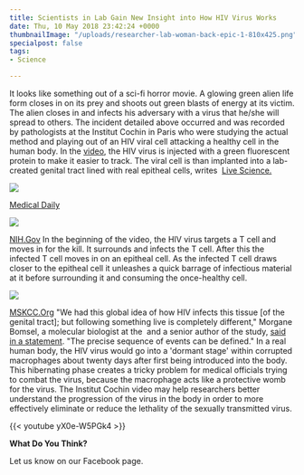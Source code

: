 ```yaml
---
title: Scientists in Lab Gain New Insight into How HIV Virus Works
date: Thu, 10 May 2018 23:42:24 +0000
thumbnailImage: "/uploads/researcher-lab-woman-back-epic-1-810x425.png"
specialpost: false
tags:
- Science

---
```

It looks like something out of a sci-fi horror movie. A glowing green alien life form closes in on its prey and shoots out green blasts of energy at its victim. The alien closes in and infects his adversary with a virus that he/she will spread to others. The incident detailed above occurred and was recorded by pathologists at the Institut Cochin in Paris who were studying the actual method and playing out of an HIV viral cell attacking a healthy cell in the human body. In the [video](https://www.livescience.com/62508-hiv-infect-cells-real-time-video.html), the HIV virus is injected with a green fluorescent protein to make it easier to track. The viral cell is than implanted into a lab-created genital tract lined with real epitheal cells, writes  [Live Science.](https://www.livescience.com/62508-hiv-infect-cells-real-time-video.html) 

![](http://newsattorneys.staging.wpengine.com/wp-content/uploads/2018/05/vih-magnified-1024x575.png) 

[Medical Daily](https://images.medicaldaily.com/sites/medicaldaily.com/files/styles/headline/public/2015/05/05/hiv-virus.jpg) 

![](http://newsattorneys.staging.wpengine.com/wp-content/uploads/2018/05/vih-diagram.jpg) 

[NIH.Gov](https://aidsinfo.nih.gov/images/glossaryimages/HIV-Virus-Spanish-600.jpg) In the beginning of the video, the HIV virus targets a T cell and moves in for the kill. It surrounds and infects the T cell. After this the infected T cell moves in on an epitheal cell. As the infected T cell draws closer to the epitheal cell it unleashes a quick barrage of infectious material at it before surrounding it and consuming the once-healthy cell. 

![](http://newsattorneys.staging.wpengine.com/wp-content/uploads/2018/05/tcellistock-538032878_1200x800.jpeg) 

[MSKCC.Org](https://www.mskcc.org/sites/default/files/styles/large/public/node/132271/3x2/tcellistock-538032878_1200x800.jpeg) "We had this global idea of how HIV infects this tissue \[of the genital tract\]; but following something live is completely different," Morgane Bomsel, a molecular biologist at the  and a senior author of the study, [said in a statement](https://www.eurekalert.org/emb_releases/2018-05/cp-wha050218.php). "The precise sequence of events can be defined." In a real human body, the HIV virus would go into a 'dormant stage' within corrupted macrophages about twenty days after first being introduced into the body. This hibernating phase creates a tricky problem for medical officials trying to combat the virus, because the macrophage acts like a protective womb for the virus. The Institut Cochin video may help researchers better understand the progression of the virus in the body in order to more effectively eliminate or reduce the lethality of the sexually transmitted virus.

{{< youtube yX0e-W5PGk4 >}}

**What Do You Think?**

Let us know on our Facebook page.